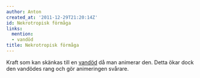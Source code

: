 ```yaml
---
author: Anton
created_at: '2011-12-29T21:20:14Z'
id: Nekrotropisk förmåga
links:
  mention:
  - vandöd
title: Nekrotropisk förmåga
---
```


Kraft som kan skänkas till en [vandöd] då man animerar den. Detta ökar dock den vandödes rang och
gör animeringen svårare.

  [vandöd]: vandöd
